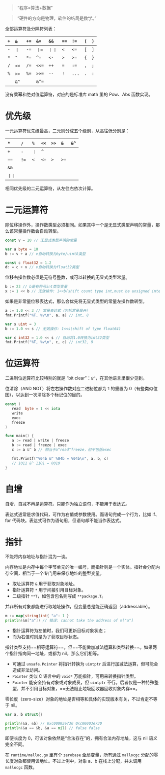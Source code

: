 >“程序=算法+数据”

>“硬件的方向是物理，软件的结局是数学。”

全部运算符及分隔符列表：

| `+` | `&` | `+=` | `&=` | `&&` | `==`| `!=`| `(`  | `)` |
|:----|:----|:----|:----|:----|:----|:----|:----|:----|
| `-` | `丨` | `-=` | `丨=` | `丨丨` | `<` | `<=` | `[`  | `]` |
| `*` | `^` | `*=` | `^=` | `<-` | `>` | `>=` | `{`  | `}` |
| `/` | `<<` | `/=` | `<<=` | `++` | `=` | `:=` | `,`  | `;` |
| `%` | `>>` | `%=` | `>>=` | `--` | `!` | `...` | `.`  | `:` |
|    | `&^` |      | `&^=` |      |    |      |      |    |

没有乘幂和绝对值运算符，对应的是标准库 math 里的 Pow、Abs 函数实现。

# 优先级
一元运算符优先级最高，二元则分成五个级别，从高往低分别是：

| `*` | `/` | `%` | `<<` | `>>` | `&` | `&^` |
|:----|:----|:----|:----|:----|:----|:----|
| `+` | `-` | `丨` | `^` |   |   |   |
| `==` | `!=` | `<` | `<=` | `>` | `>=` |   |
| `&&` |   |   |   |   |   |   |
| `丨丨` |   |   |   |   |   |   |

相同优先级的二元运算符，从左往右依次计算。

# 二元运算符
除位移操作外，操作数类型必须相同。如果其中一个是无显式类型声明的常量，那么该常量操作数会自动转型。
```go
const v = 20 // 无显式类型声明的常量

var a byte = 10
b := v + a // v自动转换为byte/uint8类型

const c float32 = 1.2
d: = c + v // v自动转换为float32类型
```

位移右操作数必须是无符号整数，或可以转换的无显式类型常量。
```go
b := 23 // b是有符号int类型变量
x := 1 << b // 无效操作: 1<<b(shift count type int,must be unsigned integer)
```

如果是非常量位移表达式，那么会优先将无显式类型的常量左操作数转型。
```go
a := 1.0 << 3 // 常量表达式（包括常量展开）
fmt.Printf("%T, %v\n", a, a) // int, 8

var s uint = 3
b := 1.0 << s // 无效操作: 1<<s(shift of type float64)

var c int32 = 1.0 << s // 自动将1.0转换为int32类型
fmt.Printf("%T, %v\n", c, c) // int32, 8
```

# 位运算符
二进制位运算符比较特别的就是 “bit clear”：`&^`，在其他语言里很少见到。

位清除（AND NOT）将左右操作数对应二进制位都为 1 的重置为 0（有些类似位图），以达到一次清除多个标记位的目的。
```go
const ( 
   read  byte = 1 << iota
   write
   exec
   freeze
)

func main() { 
   a := read | write | freeze
   b := read | freeze | exec
   c := a &^ b // 相当于a^read^freeze，但不包括exec

   fmt.Printf("%04b &^ %04b = %04b\n", a, b, c)
   // 1011 &^ 1101 = 0010
}
```

# 自增
自增、自减不再是运算符。只能作为独立语句，不能用于表达式。

表达式通常是求值代码，可作为右值或参数使用。而语句完成一个行为，比如 if、for 代码块。表达式可作为语句用，但语句却不能当作表达式。

# 指针
不能将内存地址与指针混为一谈。

内存地址是内存中每个字节单元的唯一编号，而指针则是一个实体。指针会分配内存空间，相当于一个专门用来保存地址的整型变量。

- 取址运算符 `&` 用于获取对象地址。
- 指针运算符 `*` 用于间接引用目标对象。
- 二级指针 `**T`，如包含包名则写成 `**package.T`。
  
并非所有对象都能进行取地址操作，但变量总是能正确返回（addressable）。
```go
m := map[string]int{ "a": 1 } 
println(&m["a"]) // 错误: cannot take the address of m["a"]
```

- 指针运算符为左值时，我们可更新目标对象状态；
- 而为右值时则是为了获取目标状态。

指针类型支持==相等运算符==，但==不能做加减法运算和类型转换==。如果两个指针指向同一地址，或都为 nil，那么它们相等。

- 可通过 `unsafe.Pointer` 将指针转换为 `uintptr` 后进行加减法运算，但可能会造成非法访问。
- `Pointer` 类似 C 语言中的 `void*` 万能指针，可用来转换指针类型。
- `Pointer` 能安全持有对象或对象成员，但 `uintptr` 不行。后者仅是一种特殊整型，并不引用目标对象，==无法阻止垃圾回收器回收对象内存==。

零长度（zero-size）对象的地址是否相等和具体的实现版本有关，不过肯定不等于 nil。
```go
var a, b struct{}

println(&a, &b) // 0xc00003e730 0xc00003e730
println(&a == &b, &a == nil) // false false
```

即便长度为 0，可该对象依然是“合法存在”的，拥有合法内存地址，这与 nil 语义完全不同。

在 `runtime/malloc.go` 里有个 `zerobase` 全局变量，所有通过 `mallocgc` 分配的零长度对象都使用该地址。不过上例中，对象 a、b 在栈上分配，并未调用 `mallocgc` 函数。
